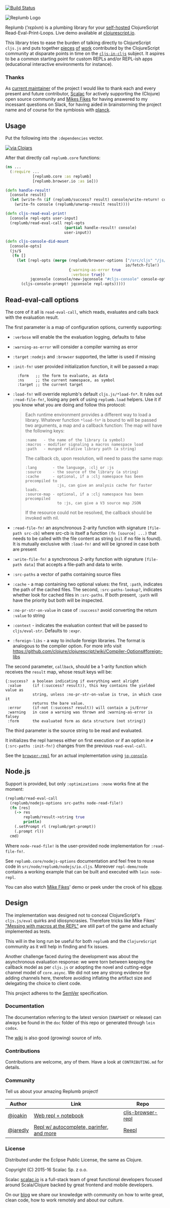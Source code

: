 [![Build Status](https://travis-ci.org/ScalaConsultants/replumb.svg?branch=travis)](https://travis-ci.org/ScalaConsultants/replumb)

<p>
  <img src="https://raw.githubusercontent.com/ScalaConsultants/replumb/master/images/replumb_logo_bg.jpg" alt="Replumb Logo"/>
</p>

Replumb (*'rɛplʌm*) is a plumbing library for your [self-hosted](https://en.m.wikipedia.org/wiki/Self-hosting_compiler) ClojureScript Read-Eval-Print-Loops. Live demo available at [clojurescript.io](http://clojurescript.io).

This library tries to ease the burden of talking directly to ClojureScript ```cljs.js``` and puts together [pieces](https://github.com/kanaka/cljs-bootstrap) [of](https://github.com/mfikes/planck) [work](https://github.com/mfikes/replete) contributed by the ClojureScript community at disparate points in time on the [`cljs-in-cljs`](https://github.com/clojure/clojurescript/wiki/Bootstrapping-the-Compiler#cljs-in-cljs-from-2012) subject. It aspires to be a common starting point for custom REPLs and/or REPL-ish apps (educational interactive environments for instance).

### Thanks

As [current maintainer](https://github.com/arichiardi) of the project I would like to thank each and every present and future contributor, [Scalac](https://scalac.io) for actively supporting the (Clojure) open source community and [Mikes Fikes](https://github.com/mfikes) for having answered to my incessant questions on Slack, for having aided in brainstorming the project name and of course for the symbiosis with [planck](https://github.com/mfikes/planck).

## Usage

Put the following into the `:dependencies` vector.

[![via Clojars](http://clojars.org/replumb/latest-version.svg)](http://clojars.org/replumb)

After that directly call ```replumb.core``` functions:

``` clojure
(ns ...
  (:require ...
            [replumb.core :as replumb]
            [replumb.browser.io :as io]))

(defn handle-result!
  [console result]
  (let [write-fn (if (replumb/success? result) console/write-return! console/write-exception!)]
    (write-fn console (replumb/unwrap-result result))))

(defn cljs-read-eval-print!
  [console repl-opts user-input]
  (replumb/read-eval-call repl-opts
                          (partial handle-result! console)
                          user-input))

(defn cljs-console-did-mount
  [console-opts]
  (js/$
   (fn []
     (let [repl-opts (merge (replumb/browser-options ["/src/cljs" "/js/compiled/out"]
                                                     io/fetch-file!)
                            {:warning-as-error true
                             :verbose true})
           jqconsole (console/new-jqconsole "#cljs-console" console-opts)]
       (cljs-console-prompt! jqconsole repl-opts)))))
```

## Read-eval-call options

The core of it all is `read-eval-call`, which reads, evaluates and calls back
with the evaluation result.

The first parameter is a map of configuration options, currently
supporting:

* `:verbose` will enable the the evaluation logging, defaults to false
* `:warning-as-error` will consider a compiler warning as error
* `:target` `:nodejs` and `:browser` supported, the latter is used if
missing
* `:init-fn!` user provided initialization function, it will be passed a
map:

        :form   ;; the form to evaluate, as data
        :ns     ;; the current namespace, as symbol
        :target ;; the current target

* `:load-fn!` will override replumb's default `cljs.js/*load-fn*`.
It rules out `:read-file-fn!`, losing any perk of using `replumb.load`
helpers. Use it if you know what you are doing and follow this
protocol:

    > Each runtime environment provides a different way to load a library.
    > Whatever function `*load-fn*` is bound to will be passed two arguments,
    > a map and a callback function: The map will have the following keys:
    >
    >     :name   - the name of the library (a symbol)
    >     :macros - modifier signaling a macros namespace load
    >     :path   - munged relative library path (a string)
    >
    > The callback cb, upon resolution, will need to pass the same map:
    >
    >     :lang       - the language, :clj or :js
    >     :source     - the source of the library (a string)
    >     :cache      - optional, if a :clj namespace has been precompiled to
    >                   :js, can give an analysis cache for faster loads.
    >     :source-map - optional, if a :clj namespace has been precompiled
    >                   to :js, can give a V3 source map JSON
    >
    > If the resource could not be resolved, the callback should be invoked with
    > nil.

* `:read-file-fn!` an asynchronous 2-arity function with signature
`[file-path src-cb]` where src-cb is itself a function `(fn [source]
...)` that needs to be called with the file content as string (`nil`
if no file is found). It is mutually exclusive with `:load-fn!` and
will be ignored in case both are present

* `:write-file-fn!` a synchronous 2-arity function with signature
`[file-path data]` that accepts a file-path and data to write.

* `:src-paths`  a vector of paths containing source files

* `:cache` - a map containing two optional values: the first, `:path`, indicates
the path of the cached files. The second, `:src-paths-lookup?`, indicates
whether look for cached files in `:src-paths`. If both present, `:path` will
have the priority but both will be inspected.

* `:no-pr-str-on-value`  in case of `:success?` avoid converting the return
 `:value` to string

* `:context` - indicates the evaluation context that will be passed to
`cljs/eval-str`. Defaults to `:expr`.

* `:foreign-libs` - a way to include foreign libraries. The format is analogous
to the compiler option. For more info visit https://github.com/clojure/clojurescript/wiki/Compiler-Options#foreign-libs

The second parameter, `callback`, should be a 1-arity function which receives
the `result` map, whose result keys will be:


    {:success?  a boolean indicating if everything went alright
     :value     (if (:success? result)), this key contains the yielded value as
                string, unless :no-pr-str-on-value is true, in which case it
                returns the bare value.
     :error     (if-not (:success? result)) will contain a js/Error
     :warning   in case a warning was thrown and :warning-as-error is falsey
     :form      the evaluated form as data structure (not string)}

The third parameter is the source string to be read and evaluated.

It initializes the repl harness either on first execution or if an option in
`#{:src-paths :init-fn!}` changes from the previous `read-eval-call`.

See the [```browser-repl```](https://github.com/ScalaConsultants/replumb/blob/master/repl-demo/browser/cljs/replumb_repl/console.cljs)
for an actual implementation using [```jq-console```](https://github.com/replit/jq-console).


## Node.js

Support is provided, but only `:optimizations :none` works fine at the moment:

```clojure
(replumb/read-eval-call
  (replumb/nodejs-options src-paths node-read-file!)
  (fn [res]
    (-> res
        replumb/result->string true
        println)
    (.setPrompt rl (replumb/get-prompt))
    (.prompt rl))
  cmd)
```

Where `node-read-file!` is the user-provided node implementation for
`:read-file-fn!`.

See `replumb.core/nodejs-options` documentation and feel free to reuse code in
`src/node/replumb/nodejs/io.cljs`. Moreover `repl-demo/node` contains a working
example that can be built and executed with ```lein node-repl```.

You can also watch [Mike Fikes](https://www.youtube.com/watch?v=VwARsqTRw7s)'
demo or peek under the crook of his [elbow](https://github.com/mfikes/elbow).

## Design

The implementation was designed not to conceal ClojureScript's ```cljs.js/eval``` quirks and idiosyncrasies. Therefore tricks like Mike Fikes' ["Messing with macros at the REPL"](http://blog.fikesfarm.com/posts/2015-09-07-messing-with-macros-at-the-repl.html) are still part of the game and actually implemented as tests.

This will in the long run be useful for both ```replumb``` and the ```ClojureScript``` community as it will help in finding and fix issues.

Another challenge faced during the development was about the asynchronous evaluation response: we were torn between keeping the callback model as per ```cljs.js``` or adopting the novel and cutting-edge channel model of ```core.async```. We did not see any strong evidence for adding channels here, therefore avoiding inflating the artifact size and delegating the choice to client code.

This project adheres to the [SemVer](http://semver.org/) specification.

### Documentation

The documentation referring to the latest version (`SNAPSHOT` or release) can always be found in the ```doc``` folder of this repo or generated through `lein codox`.

The [wiki](https://github.com/ScalaConsultants/replumb/wiki) is also good (growing) source of info.

### Contributions

Contributions are welcome, any of them. Have a look at ```CONTRIBUTING.md``` for details.

### Community

Tell us about your amazing Replumb project!

| Author               | Link | Repo
|---------------------------|------|------|
| [@joakin](https://github.com/joakin) | [Web repl + notebook](http://chimeces.com/cljs-browser-repl/) | [cljs-browser-repl](https://github.com/joakin/cljs-browser-repl) |
| [@jaredly](https://github.com/jaredly) | [Repl w/ autocomplete, parinfer, and more](http://jaredforsyth.com/reepl/) | [Reepl](https://github.com/jaredly/reepl) |

### License

Distributed under the Eclipse Public License, the same as Clojure.

Copyright (C) 2015-16 Scalac Sp. z o.o.

Scalac [scalac.io](http://scalac.io/?utm_source=scalac_github&utm_campaign=scalac1&utm_medium=web) is a full-stack team of great functional developers focused around Scala/Clojure backed by great frontend and mobile developers.

On our [blog](http://blog.scalac.io/?utm_source=scalac_github&utm_campaign=scalac1&utm_medium=web) we share our knowledge with community on how to write great, clean code, how to work remotely and about our culture.
